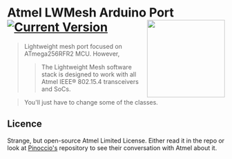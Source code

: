 # Atmel LWMesh Arduino Port [![Current Version](https://img.shields.io/badge/license-atmel-green.svg)](https://github.com/maxmclau/arduino-lwm) <img src="http://i.imgur.com/6Te8dAM.png" width="180px" align="right" />

> Lightweight mesh port focused on ATmega256RFR2 MCU. However,
>> The Lightweight Mesh software stack is designed to work with all Atmel IEEE® 802.15.4 transceivers and SoCs.

> You'll just have to change some of the classes.

## Licence
Strange, but open-source Atmel Limited License. Either read it in the repo or look at [Pinoccio's](https://github.com/Pinoccio/library-atmel-lwm) repository to see their conversation with Atmel about it. 
